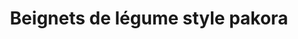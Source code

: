---
uuid: a23fde4e-8c2f-483a-a445-1ae1e9652c71
title: Beignets de légume style pakora
description: ""
layout: recettes
type: entree
categories:
  - Bouchées salées
  - Friture
  - Snacking
auteur: Marion
regime:
  - vegetarien
  - vegan
  - sans-lactose
saison:
  - ete
cuisson: Oui
temperature: Chaud
plate: 130
check: Oui
checkAlwaysOk: true
ingredients:
  sec:
    - title: Semoule fine (blé)
      quantite: 1
      unit: Kg
  lof:
    - title: Semoule de blé fine
      quantite: 1
      unit: Kg
    - title: huile de tournesol
      quantite: 12
      unit: litre
    - title: Farine de pois chiche
      quantite: 4
      unit: Kg
  legumes:
    - title: Pomme de terre
      quantite: 3.75
      unit: Kg
    - title: Courgette
      quantite: 4.5
      unit: Kg
    - title: Oignon
      quantite: 6
      unit: Kg
    - title: Aubergine
      quantite: 4.5
      unit: Kg
  epices:
    - title: Garam Masala
    - title: Gingembre en poudre
    - title: Paprika
    - title: Cumin
    - title: Coriandre
    - title: Gros sel
materiel:
  - Friteuse
  - Robot-coupe
preparation: >-
  * Râper tous les légumes au robocoupe. Enlever une bonne partie du jus.

  * Ajouter le reste des ingrédients sauf l'huile, ajuster épices et sel au gout. La texture doit être celle d'une pâte à beignet. On peut façonner un pakora mais il s'affaise et en met un peu partout

  * Faire chauffer la friteuse et commencer à façonner des petits tas

  * Façonner et frire en même temps (ça ne sert à rien d'en faire trop à l'avance, ils se délitent) - environ 5 minutes par fournée, une dizaine par bac de friture

  * Réserver. Peuvent être servis froids/tièdes aussi.
preparation24h: ""
astuces:
  - astuce: Les légumes sont interchangeables selon la saison
  - astuce: Recette pour 3-4 pakoras par personne à peu près. Possible de les faire
      plus petits pour qu'ils cuisent plus vite aussi. Bien prévoir du temps
      pour la friture, pas trop possible à faire pendant le service en flux
      tendu.
publishDate: 2024-03-08T10:46:46.901Z
---